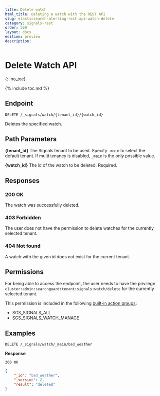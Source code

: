 ```yaml
---
title: Delete watch
html_title: Deleting a watch with the REST API
slug: elasticsearch-alerting-rest-api-watch-delete
category: signals-rest
order: 300
layout: docs
edition: preview
description: 
---
```


<!--- Copyright 2019 floragunn GmbH -->


# Delete Watch API
{: .no_toc}

{% include toc.md %}


## Endpoint

```
DELETE /_signals/watch/{tenant_id}/{watch_id}
```

Deletes the specified watch.


## Path Parameters

**{tenant_id}** The Signals tenant to be used. Specify `_main` to select the default tenant. If multi tenancy is disabled, `_main` is the only possible value.

**{watch_id}** The id of the watch to be deleted. Required.

## Responses

### 200 OK

The watch was successfully deleted.

### 403 Forbidden

The user does not have the permission to delete watches for the currently selected tenant. 

### 404 Not found

A watch with the given id does not exist for the current tenant.

## Permissions

For being able to access the endpoint, the user needs to have the privilege `cluster:admin:searchguard:tenant:signals:watch/delete` for the currently selected tenant.

This permission is included in the following [built-in action groups](security_permissions.md):

* SGS\_SIGNALS\_ALL 
* SGS\_SIGNALS\_WATCH\_MANAGE

## Examples

```
DELETE /_signals/watch/_main/bad_weather
```


**Response**

```
200 OK
```

```json
{
    "_id": "bad_weather",
    "_version": 2,
    "result": "deleted"
}
```

